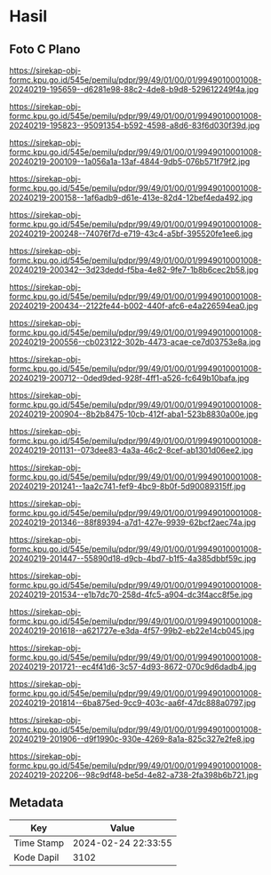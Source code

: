 # Hasil

## Foto C Plano

https://sirekap-obj-formc.kpu.go.id/545e/pemilu/pdpr/99/49/01/00/01/9949010001008-20240219-195659--d6281e98-88c2-4de8-b9d8-529612249f4a.jpg

https://sirekap-obj-formc.kpu.go.id/545e/pemilu/pdpr/99/49/01/00/01/9949010001008-20240219-195823--95091354-b592-4598-a8d6-83f6d030f39d.jpg

https://sirekap-obj-formc.kpu.go.id/545e/pemilu/pdpr/99/49/01/00/01/9949010001008-20240219-200109--1a056a1a-13af-4844-9db5-076b571f79f2.jpg

https://sirekap-obj-formc.kpu.go.id/545e/pemilu/pdpr/99/49/01/00/01/9949010001008-20240219-200158--1af6adb9-d61e-413e-82d4-12bef4eda492.jpg

https://sirekap-obj-formc.kpu.go.id/545e/pemilu/pdpr/99/49/01/00/01/9949010001008-20240219-200248--74076f7d-e719-43c4-a5bf-395520fe1ee6.jpg

https://sirekap-obj-formc.kpu.go.id/545e/pemilu/pdpr/99/49/01/00/01/9949010001008-20240219-200342--3d23dedd-f5ba-4e82-9fe7-1b8b6cec2b58.jpg

https://sirekap-obj-formc.kpu.go.id/545e/pemilu/pdpr/99/49/01/00/01/9949010001008-20240219-200434--2122fe44-b002-440f-afc6-e4a226594ea0.jpg

https://sirekap-obj-formc.kpu.go.id/545e/pemilu/pdpr/99/49/01/00/01/9949010001008-20240219-200556--cb023122-302b-4473-acae-ce7d03753e8a.jpg

https://sirekap-obj-formc.kpu.go.id/545e/pemilu/pdpr/99/49/01/00/01/9949010001008-20240219-200712--0ded9ded-928f-4ff1-a526-fc649b10bafa.jpg

https://sirekap-obj-formc.kpu.go.id/545e/pemilu/pdpr/99/49/01/00/01/9949010001008-20240219-200904--8b2b8475-10cb-412f-aba1-523b8830a00e.jpg

https://sirekap-obj-formc.kpu.go.id/545e/pemilu/pdpr/99/49/01/00/01/9949010001008-20240219-201131--073dee83-4a3a-46c2-8cef-ab1301d06ee2.jpg

https://sirekap-obj-formc.kpu.go.id/545e/pemilu/pdpr/99/49/01/00/01/9949010001008-20240219-201241--1aa2c741-fef9-4bc9-8b0f-5d90089315ff.jpg

https://sirekap-obj-formc.kpu.go.id/545e/pemilu/pdpr/99/49/01/00/01/9949010001008-20240219-201346--88f89394-a7d1-427e-9939-62bcf2aec74a.jpg

https://sirekap-obj-formc.kpu.go.id/545e/pemilu/pdpr/99/49/01/00/01/9949010001008-20240219-201447--55890d18-d9cb-4bd7-b1f5-4a385dbbf59c.jpg

https://sirekap-obj-formc.kpu.go.id/545e/pemilu/pdpr/99/49/01/00/01/9949010001008-20240219-201534--e1b7dc70-258d-4fc5-a904-dc3f4acc8f5e.jpg

https://sirekap-obj-formc.kpu.go.id/545e/pemilu/pdpr/99/49/01/00/01/9949010001008-20240219-201618--a621727e-e3da-4f57-99b2-eb22e14cb045.jpg

https://sirekap-obj-formc.kpu.go.id/545e/pemilu/pdpr/99/49/01/00/01/9949010001008-20240219-201721--ec4f41d6-3c57-4d93-8672-070c9d6dadb4.jpg

https://sirekap-obj-formc.kpu.go.id/545e/pemilu/pdpr/99/49/01/00/01/9949010001008-20240219-201814--6ba875ed-9cc9-403c-aa6f-47dc888a0797.jpg

https://sirekap-obj-formc.kpu.go.id/545e/pemilu/pdpr/99/49/01/00/01/9949010001008-20240219-201906--d9f1990c-930e-4269-8a1a-825c327e2fe8.jpg

https://sirekap-obj-formc.kpu.go.id/545e/pemilu/pdpr/99/49/01/00/01/9949010001008-20240219-202206--98c9df48-be5d-4e82-a738-2fa398b6b721.jpg


## Metadata

| Key        | Value               |
| ---------- | ------------------- |
| Time Stamp | 2024-02-24 22:33:55 |
| Kode Dapil | 3102                |



